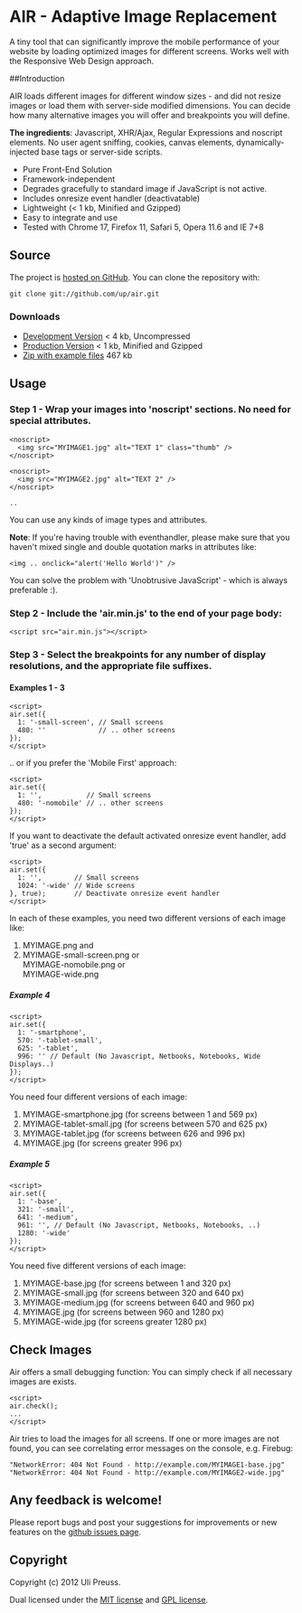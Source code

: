 AIR - Adaptive Image Replacement
====

A tiny tool that can significantly improve the mobile performance of your website by loading optimized images 
for different screens. Works well with the Responsive Web Design approach. 


##Introduction

AIR loads different images for different window sizes - and did not resize images or load them with server-side modified dimensions. You can decide how many alternative images you will offer and breakpoints you will define. 

**The ingredients**: Javascript, XHR/Ajax, Regular Expressions and noscript elements. No user agent sniffing, cookies, canvas elements, dynamically-injected base tags or server-side scripts. 

*	Pure Front-End Solution
*	Framework-independent
*	Degrades gracefully to standard image if JavaScript is not active.
*	Includes onresize event handler (deactivatable)
*	Lightweight (< 1 kb, Minified and Gzipped)
*	Easy to integrate and use
*	Tested with Chrome 17, Firefox 11, Safari 5, Opera 11.6 and IE 7+8


## Source

The project is [hosted on GitHub](http://github.com/up/air/). You can clone the repository with:

	git clone git://github.com/up/air.git

### Downloads

*	[Development Version](http://raw.github.com/up/air/master/air.js) < 4 kb, Uncompressed
*	[Production Version](http://raw.github.com/up/air/master/air.min.js) 	< 1 kb, Minified and Gzipped
*	[Zip with example files](http://github.com/up/air/zipball/master) 	467 kb


## Usage

### Step 1 - Wrap your images into 'noscript' sections. No need for special attributes. 

	<noscript>
	  <img src="MYIMAGE1.jpg" alt="TEXT 1" class="thumb" />
	</noscript>
	
	<noscript>
	  <img src="MYIMAGE2.jpg" alt="TEXT 2" />
	</noscript> 
	
	..   
	
You can use any kinds of image types and attributes.

**Note**: If you're having trouble with eventhandler, please make sure that you haven't mixed single and double quotation marks in attributes like:
	
	<img .. onclick="alert('Hello World')" />

You can solve the problem with 'Unobtrusive JavaScript' - which is always preferable :).


### Step 2 - Include the 'air.min.js' to the end of your page body: 

	<script src="air.min.js"></script>


### Step 3 - Select the breakpoints for any number of display resolutions, and the appropriate file suffixes. 


#### Examples 1 - 3

	<script>
	air.set({
	  1: '-small-screen', // Small screens
	  480: ''             // .. other screens
	});
	</script>

.. or if you prefer the 'Mobile First' approach: 

	<script>
	air.set({
	  1: '',           // Small screens
	  480: '-nomobile' // .. other screens
	});
	</script>
	
If you want to deactivate the default activated onresize event handler, add 'true' as a second argument:

	<script>
	air.set({
	  1: '',        // Small screens
	  1024: '-wide' // Wide screens
	}, true);       // Deactivate onresize event handler
	</script>

In each of these examples, you need two different versions of each image like:

1.	MYIMAGE.png and
2.	MYIMAGE-small-screen.png or <br/>MYIMAGE-nomobile.png or <br/>MYIMAGE-wide.png


##### Example 4
 
	<script>
	air.set({
	  1: '-smartphone',
	  570: '-tablet-small',
	  625: '-tablet',
	  996: '' // Default (No Javascript, Netbooks, Notebooks, Wide Displays..)
	});
	</script>
	
You need four different versions of each image:

1.	MYIMAGE-smartphone.jpg (for screens between 1 and 569 px)
2. 	MYIMAGE-tablet-small.jpg (for screens between 570 and 625 px)
3.	MYIMAGE-tablet.jpg (for screens between 626 and 996 px)
4.	MYIMAGE.jpg (for screens greater 996 px)


##### Example 5

	<script>
	air.set({
	  1: '-base',
	  321: '-small',
	  641: '-medium',
	  961: '', // Default (No Javascript, Netbooks, Notebooks, ..)
	  1280: '-wide'
	});
	</script>

You need five different versions of each image:

1.	MYIMAGE-base.jpg (for screens between 1 and 320 px)
2.	MYIMAGE-small.jpg (for screens between 320 and 640 px)
3.	MYIMAGE-medium.jpg (for screens between 640 and 960 px)
4.	MYIMAGE.jpg (for screens between 960 and 1280 px)
5.	MYIMAGE-wide.jpg (for screens greater 1280 px)


## Check Images

Air offers a small debugging function: You can simply check if all necessary images are exists.

	<script>
	air.check();
	...
	</script>

Air tries to load the images for all screens. If one or more images are not found, you can see correlating error messages on the console, e.g. Firebug:

	"NetworkError: 404 Not Found - http://example.com/MYIMAGE1-base.jpg"
	"NetworkError: 404 Not Found - http://example.com/MYIMAGE2-wide.jpg"


## Any feedback is welcome!

Please report bugs and post your suggestions for improvements or new features on the [github issues page](http://github.com/up/air/issues). 


## Copyright

Copyright (c) 2012 Uli Preuss. 

Dual licensed under the [MIT license](http://github.com/up/air/blob/master/MIT-license.txt) and [GPL license](http://github.com/up/air/blob/master/GPL-license.txt).
